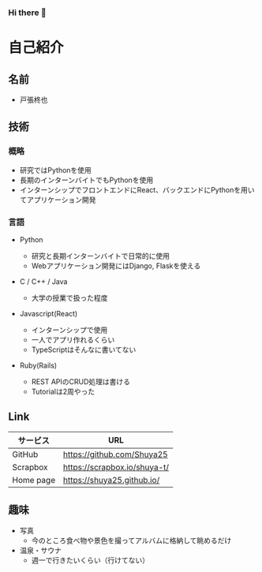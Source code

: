### Hi there 👋

<!--
**Shuya25/Shuya25** is a ✨ _special_ ✨ repository because its `README.md` (this file) appears on your GitHub profile.

Here are some ideas to get you started:

- 🔭 I’m currently working on ...
- 🌱 I’m currently learning ...
- 👯 I’m looking to collaborate on ...
- 🤔 I’m looking for help with ...
- 💬 Ask me about ...
- 📫 How to reach me: ...
- 😄 Pronouns: ...
- ⚡ Fun fact: ...
-->

# 自己紹介
## 名前
- 戸張柊也
         
## 技術
### 概略
- 研究ではPythonを使用
- 長期のインターンバイトでもPythonを使用
- インターンシップでフロントエンドにReact、バックエンドにPythonを用いてアプリケーション開発
### 言語
- Python
  - 研究と長期インターンバイトで日常的に使用
  - Webアプリケーション開発にはDjango, Flaskを使える
  
- C / C++ / Java
    - 大学の授業で扱った程度

- Javascript(React)
    - インターンシップで使用
    - 一人でアプリ作れるくらい
    - TypeScriptはそんなに書いてない

- Ruby(Rails)
    - REST APIのCRUD処理は書ける
    - Tutorialは2周やった
 

## Link
| サービス | URL | 
| -------- | -------- | 
| GitHub     | https://github.com/Shuya25     | 
| Scrapbox   | https://scrapbox.io/shuya-t/   |
| Home page  | https://shuya25.github.io/     |

## 趣味
- 写真
  - 今のところ食べ物や景色を撮ってアルバムに格納して眺めるだけ
- 温泉・サウナ
  - 週一で行きたいくらい（行けてない）

  

